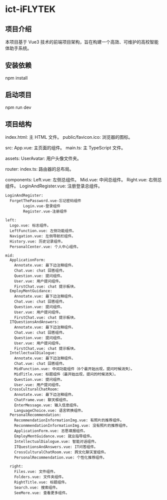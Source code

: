 # ict-iFLYTEK

## 项目介绍

本项目基于 Vue3 技术的前端项目架构，旨在构建一个高效、可维护的高校智能体助手系统。

## 安装依赖

npm install

## 启动项目

npm run dev

## 项目结构

index.html: 主 HTML 文件。
public/favicon.ico: 浏览器的图标。

src:
App.vue: 主页面的组件。
main.ts: 主 TypeScript 文件。

assets:
UserAvatar: 用户头像文件夹。

router:
index.ts: 路由器的总布局。

components:
Left.vue: 左侧总组件。
Mid.vue: 中间总组件。
Right.vue: 右侧总组件。
LoginAndRegister.vue: 注册登录总组件。

    LoginAndRegister:
      ForgetThePassword.vue-忘记密码组件
    		Login.vue-登录组件
    		Register.vue-注册组件

    left:
      Logo.vue: 标志组件。
      LeftFunction.vue: 左侧功能组件。
      Navigation.vue: 左侧导航栏组件。
      History.vue: 历史记录组件。
      PersonalCenter.vue: 个人中心组件。

    mid:
      ApplicationForm:
        Annotate.vue: 最下边注释组件。
        Chat.vue: chat 回答组件。
        Question.vue: 提问组件。
        User.vue: 用户提问组件。
        FirstChat.vue: chat 提示板块。
      EmployMentGuidance:
        Annotate.vue: 最下边注释组件。
        Chat.vue: chat 回答组件。
        Question.vue: 提问组件。
        User.vue: 用户提问组件。
        FirstChat.vue: chat 提示板块。
      ITQuestionsAndAnswers:
        Annotate.vue: 最下边注释组件。
        Chat.vue: chat 回答组件。
        Question.vue: 提问组件。
        User.vue: 用户提问组件。
        FirstChat.vue: chat 提示板块。
      IntellectualDialogue:
        Annotate.vue: 最下边注释组件。
        Chat.vue: chat 回答组件。
        MidFunction.vue: 中间功能组件（6个最开始出现，提问时候消失）。
        MidTitle.vue: 标题组件（最开始出现，提问的时候消失）。
        Question.vue: 提问组件。
        User.vue: 用户提问组件。
      CrossCulturalChatRoom:
        Annotate.vue: 最下边注释组件。
        ChatFrame.vue: 聊天框组件。
        EnterMessage.vue: 输入信息组件。
        LanguageChoice.vue: 语言转换组件。
      PersonalRecommendation:
        RecommendationInformationImg.vue: 有照片的推荐组件。
        ReconmmendationInformationImg.vue: 没有照片的推荐组件。
        ApplicationForm.vue: 志愿填报组件。
        EmployMentGuidance.vue: 就业指导组件。
        IntellectualDialogue.vue: 智能对话组件。
        ITQuestionsAndAnswers.vue: IT问答组件。
        CrossCulturalChatRoom.vue: 跨文化聊天室组件。
        PersonalRecommendation.vue: 个性化推荐组件。

      right:
        Files.vue: 文件组件。
        Folders.vue: 文件夹组件。
        RightTitle.vue: 标题组件。
        Search.vue: 搜索组件。
        SeeMore.vue: 查看更多组件。
